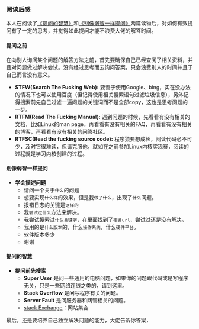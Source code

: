 ### 阅读后感
本人在阅读了[《提问的智慧》](https://github.com/ryanhanwu/How-To-Ask-Questions-The-Smart-Way/blob/main/README-zh_CN.md)和[《别像弱智一样提问》](https://github.com/tangx/Stop-Ask-Questions-The-Stupid-Ways/tree/master)两篇读物后，对如何有效提问有了一定的思考，并觉得如此提问才能不浪费大佬的解答时间。
#### 提问之前
在向别人询问某个问题的解答方法之前，首先要确保自己已经查阅了相关资料，并且对问题做过解决尝试。没有经过思考而去询问答案，只会浪费别人的时间并且于自己而言没有意义。


-  **STFW(Search The Fucking Web):** 要善于使用Google、bing，实在没办法的情况下也可以使用百度（但记得使用相关搜索语句过滤垃圾信息），另外记得搜索前先自己过滤一遍问题的关键词而不是全部copy，这也是思考问题的一步。
-  **RTFM(Read The Fucking Manual):** 遇到问题的时候，先看看有没有相关的文档，比如Linux的man page，再看看有没有相关的FAQ，再看看有没有相关的博客，再看看有没有相关的问答社区。
-  **RTFSC(Read the fucking source code):** 程序猿要想成长，阅读代码必不可少，及时它很难读，但请克服他，就如在之前参加Linux内核实现赛，阅读的过程就是学习内核创建的过程。

#### 别像弱智一样提问
 - **学会描述问题**
    - 请问一个关于`什么`的问题
    - 想要实现`什么样`的效果，但是我`做了什么`，出现了`什么`问题。
    - 报错日志的关键是`这样的`
    - 我`尝试过什么`方法来解决。
    - 我尝试搜索过`什么关键字`，在里面找到了`相关url`，尝试过还是没有解决。
    - 我用的是`什么版本`的，什么`操作系统`，什么`硬件平台`。
    - 软件版本多少
    - 谢谢
#### 提问的智慧
 
- **提问前先搜索**
    - **Super User** 是问一些通用的电脑问题，如果你的问题跟代码或是写程序无关，只是一些网络连线之类的，请到这里。
    - **Stack Overflow** 是问写程序有关的问题。
    - **Server Fault** 是问服务器和网管相关的问题。
    - [stack Exchange](https://stackexchange.com/sites)：网站集合

最后，还是要培养自己独立解决问题的能力，大佬告诉你答案，